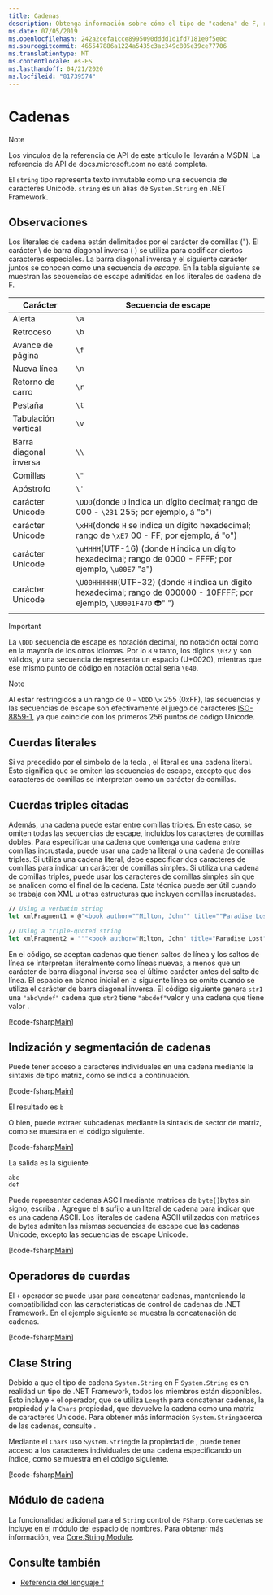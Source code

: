 ```yaml
---
title: Cadenas
description: Obtenga información sobre cómo el tipo de "cadena" de F, representa el texto inmutable como una secuencia de caracteres Unicode.
ms.date: 07/05/2019
ms.openlocfilehash: 242a2cefa1cce8995090dddd1d1fd7181e0f5e0c
ms.sourcegitcommit: 465547886a1224a5435c3ac349c805e39ce77706
ms.translationtype: MT
ms.contentlocale: es-ES
ms.lasthandoff: 04/21/2020
ms.locfileid: "81739574"
---
```

# <a name="strings"></a>Cadenas

> [!NOTE]
> Los vínculos de la referencia de API de este artículo le llevarán a MSDN.  La referencia de API de docs.microsoft.com no está completa.

El `string` tipo representa texto inmutable como una secuencia de caracteres Unicode. `string` es un alias de `System.String` en .NET Framework.

## <a name="remarks"></a>Observaciones

Los literales de cadena están delimitados por el carácter de comillas ("). El carácter \\ de barra diagonal inversa ( ) se utiliza para codificar ciertos caracteres especiales. La barra diagonal inversa y el siguiente carácter juntos se conocen como una secuencia de *escape.* En la tabla siguiente se muestran las secuencias de escape admitidas en los literales de cadena de F.

|Carácter|Secuencia de escape|
|---------|---------------|
|Alerta|`\a`|
|Retroceso|`\b`|
|Avance de página|`\f`|
|Nueva línea|`\n`|
|Retorno de carro|`\r`|
|Pestaña|`\t`|
|Tabulación vertical|`\v`|
|Barra diagonal inversa|`\\`|
|Comillas|`\"`|
|Apóstrofo|`\'`|
|carácter Unicode|`\DDD`(donde `D` indica un dígito decimal; rango de 000 - `\231` 255; por ejemplo, á "o")|
|carácter Unicode|`\xHH`(donde `H` se indica un dígito hexadecimal; rango de `\xE7` 00 - FF; por ejemplo, á "o")|
|carácter Unicode|`\uHHHH`(UTF-16) (donde `H` indica un dígito hexadecimal; rango de 0000 - FFFF;  por ejemplo, `\u00E7` "a")|
|carácter Unicode|`\U00HHHHHH`(UTF-32) (donde `H` indica un dígito hexadecimal; rango de 000000 - 10FFFF;  por ejemplo, `\U0001F47D` 👽" ")|

> [!IMPORTANT]
> La `\DDD` secuencia de escape es notación decimal, no notación octal como en la mayoría de los otros idiomas. Por lo `8` `9` tanto, los dígitos `\032` y son válidos, y una secuencia de representa un espacio (U+0020), mientras que ese mismo punto de código en notación octal sería `\040`.

> [!NOTE]
> Al estar restringidos a un rango de 0 - `\DDD` `\x` 255 (0xFF), las secuencias y las secuencias de escape son efectivamente el juego de caracteres [ISO-8859-1,](https://en.wikipedia.org/wiki/ISO/IEC_8859-1#Code_page_layout) ya que coincide con los primeros 256 puntos de código Unicode.

## <a name="verbatim-strings"></a>Cuerdas literales

Si va precedido por el símbolo de la tecla , el literal es una cadena literal. Esto significa que se omiten las secuencias de escape, excepto que dos caracteres de comillas se interpretan como un carácter de comillas.

## <a name="triple-quoted-strings"></a>Cuerdas triples citadas

Además, una cadena puede estar entre comillas triples. En este caso, se omiten todas las secuencias de escape, incluidos los caracteres de comillas dobles. Para especificar una cadena que contenga una cadena entre comillas incrustada, puede usar una cadena literal o una cadena de comillas triples. Si utiliza una cadena literal, debe especificar dos caracteres de comillas para indicar un carácter de comillas simples. Si utiliza una cadena de comillas triples, puede usar los caracteres de comillas simples sin que se analicen como el final de la cadena. Esta técnica puede ser útil cuando se trabaja con XML u otras estructuras que incluyen comillas incrustadas.

```fsharp
// Using a verbatim string
let xmlFragment1 = @"<book author=""Milton, John"" title=""Paradise Lost"">"

// Using a triple-quoted string
let xmlFragment2 = """<book author="Milton, John" title="Paradise Lost">"""
```

En el código, se aceptan cadenas que tienen saltos de línea y los saltos de línea se interpretan literalmente como líneas nuevas, a menos que un carácter de barra diagonal inversa sea el último carácter antes del salto de línea. El espacio en blanco inicial en la siguiente línea se omite cuando se utiliza el carácter de barra diagonal inversa. El código siguiente genera `str1` una `"abc\ndef"` cadena que `str2` tiene `"abcdef"`valor y una cadena que tiene valor .

[!code-fsharp[Main](~/samples/snippets/fsharp/lang-ref-1/snippet1001.fs)]

## <a name="string-indexing-and-slicing"></a>Indización y segmentación de cadenas

Puede tener acceso a caracteres individuales en una cadena mediante la sintaxis de tipo matriz, como se indica a continuación.

[!code-fsharp[Main](~/samples/snippets/fsharp/lang-ref-1/snippet1002.fs)]

El resultado es `b`

O bien, puede extraer subcadenas mediante la sintaxis de sector de matriz, como se muestra en el código siguiente.

[!code-fsharp[Main](~/samples/snippets/fsharp/lang-ref-1/snippet1003.fs)]

La salida es la siguiente.

```console
abc
def
```

Puede representar cadenas ASCII mediante matrices de `byte[]`bytes sin signo, escriba . Agregue el `B` sufijo a un literal de cadena para indicar que es una cadena ASCII. Los literales de cadena ASCII utilizados con matrices de bytes admiten las mismas secuencias de escape que las cadenas Unicode, excepto las secuencias de escape Unicode.

[!code-fsharp[Main](~/samples/snippets/fsharp/lang-ref-1/snippet1004.fs)]

## <a name="string-operators"></a>Operadores de cuerdas

El `+` operador se puede usar para concatenar cadenas, manteniendo la compatibilidad con las características de control de cadenas de .NET Framework. En el ejemplo siguiente se muestra la concatenación de cadenas.

[!code-fsharp[Main](~/samples/snippets/fsharp/lang-ref-1/snippet1006.fs)]

## <a name="string-class"></a>Clase String

Debido a que el tipo de cadena `System.String` en F `System.String` es en realidad un tipo de .NET Framework, todos los miembros están disponibles. Esto incluye `+` el operador, que se utiliza `Length` para concatenar cadenas, la propiedad y la `Chars` propiedad, que devuelve la cadena como una matriz de caracteres Unicode. Para obtener más información `System.String`acerca de las cadenas, consulte .

Mediante el `Chars` uso `System.String`de la propiedad de , puede tener acceso a los caracteres individuales de una cadena especificando un índice, como se muestra en el código siguiente.

[!code-fsharp[Main](~/samples/snippets/fsharp/lang-ref-1/snippet1005.fs)]

## <a name="string-module"></a>Módulo de cadena

La funcionalidad adicional para el `String` control de `FSharp.Core` cadenas se incluye en el módulo del espacio de nombres. Para obtener más información, vea [Core.String Module](https://msdn.microsoft.com/visualfsharpdocs/conceptual/core.string-module-%5bfsharp%5d).

## <a name="see-also"></a>Consulte también

- [Referencia del lenguaje f](index.md)
